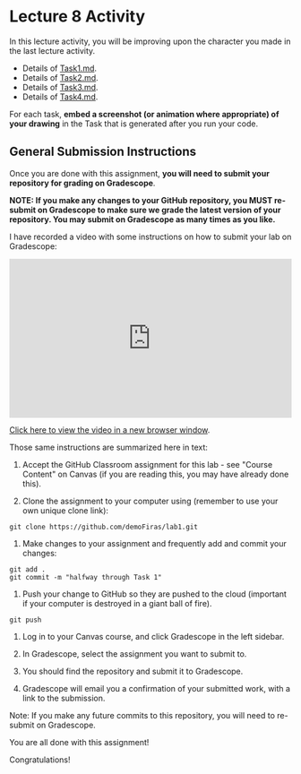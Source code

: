 # Lecture 8 Activity

In this lecture activity, you will be improving upon the character you made in the last lecture activity.

- Details of [Task1.md](Task1.md).
- Details of [Task2.md](Task2.md).
- Details of [Task3.md](Task3.md).
- Details of [Task4.md](Task4.md).

For each task, **embed a screenshot (or animation where appropriate) of your drawing** in the Task that is generated after you run your code.

## General Submission Instructions

Once you are done with this assignment, **you will need to submit your repository for grading on Gradescope**.

**NOTE: If you make any changes to your GitHub repository, you MUST re-submit on Gradescope to make sure we grade the latest version of your repository. You may submit on Gradescope as many times as you like.**

I have recorded a video with some instructions on how to submit your lab on Gradescope:

<div style="padding:56.25% 0 0 0;position:relative;"><iframe src="https://player.vimeo.com/video/570761775?badge=0&amp;autopause=0&amp;player_id=0&amp;app_id=58479" frameborder="0" allow="autoplay; fullscreen; picture-in-picture" allowfullscreen style="position:absolute;top:0;left:0;width:100%;height:100%;" title="Submitting your GitHub Classroom assignment via Gradescope"></iframe></div><script src="https://player.vimeo.com/api/player.js"></script>

[Click here to view the video in a new browser window](https://vimeo.com/570761775).

Those same instructions are summarized here in text:

1. Accept the GitHub Classroom assignment for this lab - see "Course Content" on Canvas (if you are reading this, you may have already done this).

1. Clone the assignment to your computer using (remember to use your own unique clone link):

```
git clone https://github.com/demoFiras/lab1.git
```

1. Make changes to your assignment and frequently add and commit your changes:

```
git add .
git commit -m "halfway through Task 1"
```

1. Push your change to GitHub so they are pushed to the cloud (important if your computer is destroyed in a giant ball of fire).

```
git push
```

1. Log in to your Canvas course, and click Gradescope in the left sidebar.

1. In Gradescope, select the assignment you want to submit to.

1. You should find the repository and submit it to Gradescope.

1. Gradescope will email you a confirmation of your submitted work, with a link to the submission.

Note: If you make any future commits to this repository, you will need to re-submit on Gradescope.

You are all done with this assignment!

Congratulations!